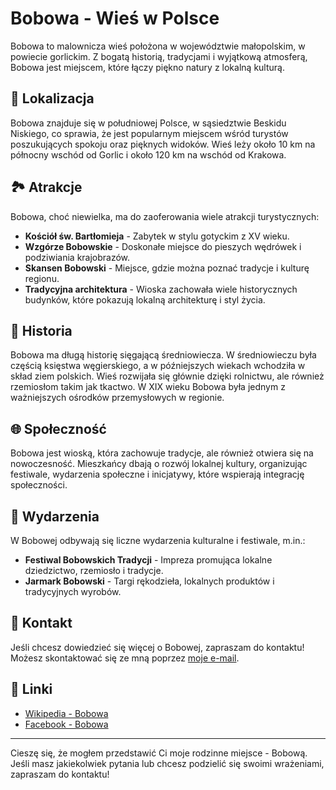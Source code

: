 # Bobowa - Wieś w Polsce

Bobowa to malownicza wieś położona w województwie małopolskim, w powiecie gorlickim. Z bogatą historią, tradycjami i wyjątkową atmosferą, Bobowa jest miejscem, które łączy piękno natury z lokalną kulturą.

## 📍 Lokalizacja

Bobowa znajduje się w południowej Polsce, w sąsiedztwie Beskidu Niskiego, co sprawia, że jest popularnym miejscem wśród turystów poszukujących spokoju oraz pięknych widoków. Wieś leży około 10 km na północny wschód od Gorlic i około 120 km na wschód od Krakowa.

## 🏞️ Atrakcje

Bobowa, choć niewielka, ma do zaoferowania wiele atrakcji turystycznych:

- **Kościół św. Bartłomieja** - Zabytek w stylu gotyckim z XV wieku.
- **Wzgórze Bobowskie** - Doskonałe miejsce do pieszych wędrówek i podziwiania krajobrazów.
- **Skansen Bobowski** - Miejsce, gdzie można poznać tradycje i kulturę regionu.
- **Tradycyjna architektura** - Wioska zachowała wiele historycznych budynków, które pokazują lokalną architekturę i styl życia.

## 🌱 Historia

Bobowa ma długą historię sięgającą średniowiecza. W średniowieczu była częścią księstwa węgierskiego, a w późniejszych wiekach wchodziła w skład ziem polskich. Wieś rozwijała się głównie dzięki rolnictwu, ale również rzemiosłom takim jak tkactwo. W XIX wieku Bobowa była jednym z ważniejszych ośrodków przemysłowych w regionie.

## 🌐 Społeczność

Bobowa jest wioską, która zachowuje tradycje, ale również otwiera się na nowoczesność. Mieszkańcy dbają o rozwój lokalnej kultury, organizując festiwale, wydarzenia społeczne i inicjatywy, które wspierają integrację społeczności.

## 📅 Wydarzenia

W Bobowej odbywają się liczne wydarzenia kulturalne i festiwale, m.in.:

- **Festiwal Bobowskich Tradycji** - Impreza promująca lokalne dziedzictwo, rzemiosło i tradycje.
- **Jarmark Bobowski** - Targi rękodzieła, lokalnych produktów i tradycyjnych wyrobów.

## 💬 Kontakt

Jeśli chcesz dowiedzieć się więcej o Bobowej, zapraszam do kontaktu! Możesz skontaktować się ze mną poprzez [moje e-mail](mailto:twojadomena@domena.com).

## 🔗 Linki

- [Wikipedia - Bobowa](https://pl.wikipedia.org/wiki/Bobowa)
- [Facebook - Bobowa](https://www.facebook.com/bobowa)

---

Cieszę się, że mogłem przedstawić Ci moje rodzinne miejsce - Bobową. Jeśli masz jakiekolwiek pytania lub chcesz podzielić się swoimi wrażeniami, zapraszam do kontaktu!
